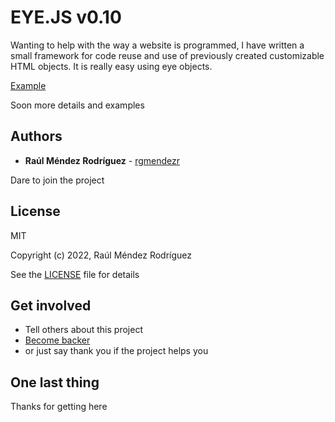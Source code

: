 # EYE.JS v0.10

Wanting to help with the way a website is programmed, I have written a small framework for code reuse and use of
previously created customizable HTML objects. It is really easy using eye objects.


[Example](https://almendro.cr/eyejs/example/)


Soon more details and examples


## Authors

* **Raúl Méndez Rodríguez** - [rgmendezr](https://github.com/rgmendezr)

Dare to join the project


## License

MIT

Copyright (c) 2022, Raúl Méndez Rodríguez

See the [LICENSE](LICENSE) file for details

## Get involved

* Tell others about this project
* [Become backer](https://github.com/sponsors/rgmendezr)
* or just say thank you if the project helps you

## One last thing

Thanks for getting here
